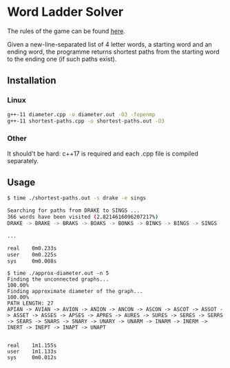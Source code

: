 # Word Ladder Solver
The rules of the game can be found [here](https://en.wikipedia.org/wiki/Word_ladder).

Given a new-line-separated list of 4 letter words, a starting word and an ending word, the programme returns shortest paths from the starting word to the ending one (if such paths exist).
## Installation
### Linux
```bash
g++-11 diameter.cpp -o diameter.out -O3 -fopenmp
g++-11 shortest-paths.cpp -o shortest-paths.out -O3
```
### Other
It should't be hard: c++17 is required and each .cpp file is compiled separately.

## Usage
```bash
$ time ./shortest-paths.out -s drake -e sings

Searching for paths from DRAKE to SINGS ...
366 words have been visited (2.8214616096207217%)
DRAKE -> BRAKE -> BRAKS -> BOAKS -> BONKS -> BINKS -> BINGS -> SINGS

...

real    0m0.233s
user    0m0.225s
sys     0m0.008s

```


```
$ time ./approx-diameter.out -n 5
Finding the unconnected graphs...
100.00%
Finding approximate diameter of the graph...
100.00%
PATH LENGTH: 27
APIAN -> AVIAN -> AVION -> ANION -> ANCON -> ASCON -> ASCOT -> ASSOT -> ASSET -> ASSES -> APSES -> APRES -> AURES -> SURES -> SERES -> SERRS -> SEARS -> SNARS -> SNARY -> UNARY -> UNARM -> INARM -> INERM -> INERT -> INEPT -> INAPT -> UNAPT


real    1m1.155s
user    1m1.133s
sys     0m0.012s
```